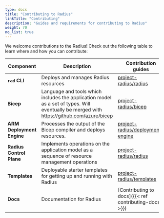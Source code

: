 ```yaml
---
type: docs
title: "Contributing to Radius"
linkTitle: "Contributing"
description: "Guides and requirements for contributing to Radius"
weight: 70
no_list: true
---
```


We welcome contributions to the Radius! Check  out  the following table to learn where and how you can contribute:

| Component | Description | Contribution guides |
|-----------|-------------|---------------------|
| **`rad` CLI** | Deploys and manages Radius resources | [project-radius/radius](https://github.com/project-radius/radius/blob/main/docs/contributing/contributing-code/contributing-code-cli/running-rad-cli.md) |
| **Bicep** | Language and tools which includes the application model as a set of types. Will eventually be merged with https://github.com/azure/bicep | [project-radius/bicep](https://github.com/project-radius/bicep/blob/radius-compiler/CONTRIBUTING.md) |
| **ARM Deployment Engine** | Processes the output of the Bicep compiler and deploys resources. | [project-radius/deployment-engine](https://github.com/project-radius/deployment-engine/blob/main/CONTRIBUTING.md) |
| **Radius Control Plane** | Implements operations on the application model as a sequence of resource management operations | [project-radius/radius](https://github.com/project-radius/radius/tree/main/docs/contributing/contributing-code) |
| **Templates** | Deployable starter templates for getting up and running with Radius | [project-radius/templates](https://github.com/project-radius/templates) |
| **Docs** | Documentation for Radius | [Contributing to docs]({{< ref contributing-docs >}}) |
